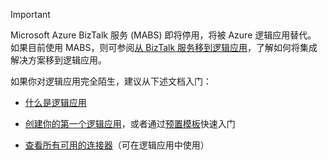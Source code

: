 > [!IMPORTANT]
> Microsoft Azure BizTalk 服务 (MABS) 即将停用，将被 Azure 逻辑应用替代。 如果目前使用 MABS，则可参阅[从 BizTalk 服务移到逻辑应用](../articles/logic-apps/logic-apps-move-from-mabs.md)，了解如何将集成解决方案移到逻辑应用。 
> 
> 如果你对逻辑应用完全陌生，建议从下述文档入门： 
> 
> - [什么是逻辑应用](../articles/logic-apps/logic-apps-what-are-logic-apps.md)  
> 
> - [创建你的第一个逻辑应用](../articles/logic-apps/logic-apps-create-a-logic-app.md)，或者通过[预置模板](../articles/logic-apps/logic-apps-use-logic-app-templates.md)快速入门  
> 
> - [查看所有可用的连接器](../articles/connectors/apis-list.md)（可在逻辑应用中使用）

